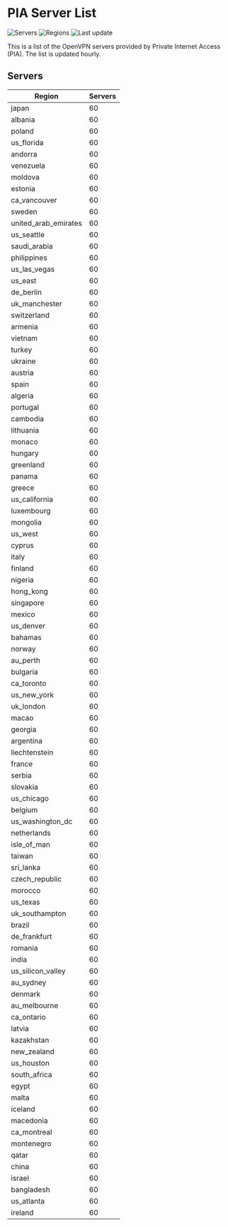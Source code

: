# PIA Server List

![Servers](https://img.shields.io/badge/servers-5,820-blue) ![Regions](https://img.shields.io/badge/regions-97-blue) ![Last update](https://img.shields.io/badge/last_updated-Sun_Apr_28_10:00:33_GMT_2024-blue)

This is a list of the OpenVPN servers provided by Private Internet Access (PIA). The list is updated hourly.

## Servers
| Region               | Servers |
|----------------------|---------|
| japan | 60 |
| albania | 60 |
| poland | 60 |
| us_florida | 60 |
| andorra | 60 |
| venezuela | 60 |
| moldova | 60 |
| estonia | 60 |
| ca_vancouver | 60 |
| sweden | 60 |
| united_arab_emirates | 60 |
| us_seattle | 60 |
| saudi_arabia | 60 |
| philippines | 60 |
| us_las_vegas | 60 |
| us_east | 60 |
| de_berlin | 60 |
| uk_manchester | 60 |
| switzerland | 60 |
| armenia | 60 |
| vietnam | 60 |
| turkey | 60 |
| ukraine | 60 |
| austria | 60 |
| spain | 60 |
| algeria | 60 |
| portugal | 60 |
| cambodia | 60 |
| lithuania | 60 |
| monaco | 60 |
| hungary | 60 |
| greenland | 60 |
| panama | 60 |
| greece | 60 |
| us_california | 60 |
| luxembourg | 60 |
| mongolia | 60 |
| us_west | 60 |
| cyprus | 60 |
| italy | 60 |
| finland | 60 |
| nigeria | 60 |
| hong_kong | 60 |
| singapore | 60 |
| mexico | 60 |
| us_denver | 60 |
| bahamas | 60 |
| norway | 60 |
| au_perth | 60 |
| bulgaria | 60 |
| ca_toronto | 60 |
| us_new_york | 60 |
| uk_london | 60 |
| macao | 60 |
| georgia | 60 |
| argentina | 60 |
| liechtenstein | 60 |
| france | 60 |
| serbia | 60 |
| slovakia | 60 |
| us_chicago | 60 |
| belgium | 60 |
| us_washington_dc | 60 |
| netherlands | 60 |
| isle_of_man | 60 |
| taiwan | 60 |
| sri_lanka | 60 |
| czech_republic | 60 |
| morocco | 60 |
| us_texas | 60 |
| uk_southampton | 60 |
| brazil | 60 |
| de_frankfurt | 60 |
| romania | 60 |
| india | 60 |
| us_silicon_valley | 60 |
| au_sydney | 60 |
| denmark | 60 |
| au_melbourne | 60 |
| ca_ontario | 60 |
| latvia | 60 |
| kazakhstan | 60 |
| new_zealand | 60 |
| us_houston | 60 |
| south_africa | 60 |
| egypt | 60 |
| malta | 60 |
| iceland | 60 |
| macedonia | 60 |
| ca_montreal | 60 |
| montenegro | 60 |
| qatar | 60 |
| china | 60 |
| israel | 60 |
| bangladesh | 60 |
| us_atlanta | 60 |
| ireland | 60 |